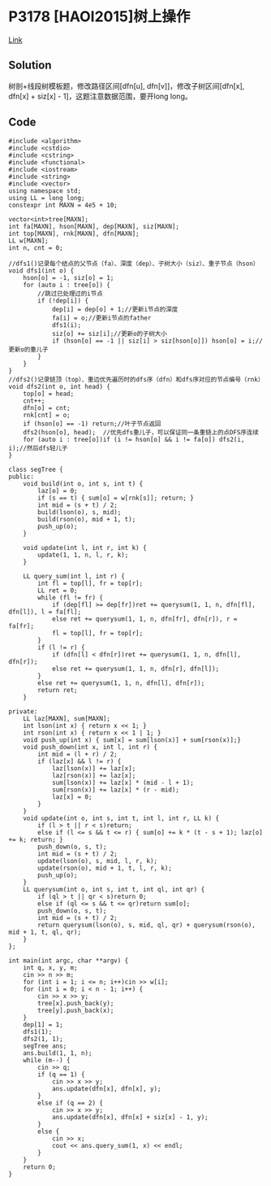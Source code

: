 # P3178 [HAOI2015]树上操作

[Link](https://www.luogu.com.cn/problem/P3178)

## Solution

树剖+线段树模板题，修改路径区间[dfn[u], dfn[v]]，修改子树区间[dfn[x], dfn[x] + siz[x] - 1]，这题注意数据范围，要开long long。

## Code

    #include <algorithm>
    #include <cstdio>
    #include <cstring>
    #include <functional>
    #include <iostream>
    #include <string>
    #include <vector>
    using namespace std;
    using LL = long long;
    constexpr int MAXN = 4e5 + 10;

    vector<int>tree[MAXN];
    int fa[MAXN], hson[MAXN], dep[MAXN], siz[MAXN];
    int top[MAXN], rnk[MAXN], dfn[MAXN];
    LL w[MAXN];
    int n, cnt = 0;

    //dfs1()记录每个结点的父节点（fa）、深度（dep）、子树大小（siz）、重子节点（hson）
    void dfs1(int o) {
        hson[o] = -1, siz[o] = 1;
        for (auto i : tree[o]) {
            //跳过已处理过的i节点
            if (!dep[i]) {
                dep[i] = dep[o] + 1;//更新i节点的深度
                fa[i] = o;//更新i节点的father
                dfs1(i);
                siz[o] += siz[i];//更新o的子树大小
                if (hson[o] == -1 || siz[i] > siz[hson[o]]) hson[o] = i;//更新o的重儿子
            }
        }
    }
    //dfs2()记录链顶（top）、重边优先遍历时的dfs序（dfn）和dfs序对应的节点编号（rnk）
    void dfs2(int o, int head) {
        top[o] = head;
        cnt++;
        dfn[o] = cnt;
        rnk[cnt] = o;
        if (hson[o] == -1) return;//叶子节点返回
        dfs2(hson[o], head);  //优先dfs重儿子，可以保证同一条重链上的点DFS序连续
        for (auto i : tree[o])if (i != hson[o] && i != fa[o]) dfs2(i, i);//然后dfs轻儿子
    }

    class segTree {
    public:
        void build(int o, int s, int t) {
            laz[o] = 0;
            if (s == t) { sum[o] = w[rnk[s]]; return; }
            int mid = (s + t) / 2;
            build(lson(o), s, mid);
            build(rson(o), mid + 1, t);
            push_up(o);
        }

        void update(int l, int r, int k) {
            update(1, 1, n, l, r, k);
        }

        LL query_sum(int l, int r) {
            int fl = top[l], fr = top[r];
            LL ret = 0;
            while (fl != fr) {
                if (dep[fl] >= dep[fr])ret += querysum(1, 1, n, dfn[fl], dfn[l]), l = fa[fl];
                else ret += querysum(1, 1, n, dfn[fr], dfn[r]), r = fa[fr];
                fl = top[l], fr = top[r];
            }
            if (l != r) {
                if (dfn[l] < dfn[r])ret += querysum(1, 1, n, dfn[l], dfn[r]);
                else ret += querysum(1, 1, n, dfn[r], dfn[l]);
            }
            else ret += querysum(1, 1, n, dfn[l], dfn[r]);
            return ret;
        }

    private:
        LL laz[MAXN], sum[MAXN];
        int lson(int x) { return x << 1; }
        int rson(int x) { return x << 1 | 1; }
        void push_up(int x) { sum[x] = sum[lson(x)] + sum[rson(x)];}
        void push_down(int x, int l, int r) {
            int mid = (l + r) / 2;
            if (laz[x] && l != r) {
                laz[lson(x)] += laz[x];
                laz[rson(x)] += laz[x];
                sum[lson(x)] += laz[x] * (mid - l + 1);
                sum[rson(x)] += laz[x] * (r - mid);
                laz[x] = 0;
            }
        }
        void update(int o, int s, int t, int l, int r, LL k) {
            if (l > t || r < s)return;
            else if (l <= s && t <= r) { sum[o] += k * (t - s + 1); laz[o] += k; return; }
            push_down(o, s, t);
            int mid = (s + t) / 2;
            update(lson(o), s, mid, l, r, k);
            update(rson(o), mid + 1, t, l, r, k);
            push_up(o);
        }
        LL querysum(int o, int s, int t, int ql, int qr) {
            if (ql > t || qr < s)return 0;
            else if (ql <= s && t <= qr)return sum[o];
            push_down(o, s, t);
            int mid = (s + t) / 2;
            return querysum(lson(o), s, mid, ql, qr) + querysum(rson(o), mid + 1, t, ql, qr);
        }
    };

    int main(int argc, char **argv) {
        int q, x, y, m;
        cin >> n >> m;
        for (int i = 1; i <= n; i++)cin >> w[i];
        for (int i = 0; i < n - 1; i++) {
            cin >> x >> y;
            tree[x].push_back(y);
            tree[y].push_back(x);
        }
        dep[1] = 1;
        dfs1(1);
        dfs2(1, 1);
        segTree ans;
        ans.build(1, 1, n);
        while (m--) {
            cin >> q;
            if (q == 1) {
                cin >> x >> y;
                ans.update(dfn[x], dfn[x], y);
            }
            else if (q == 2) {
                cin >> x >> y;
                ans.update(dfn[x], dfn[x] + siz[x] - 1, y);
            }
            else {
                cin >> x;
                cout << ans.query_sum(1, x) << endl;
            }
        }
        return 0;
    }

